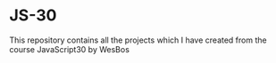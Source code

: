 # JS-30
This repository contains all the projects which I have created from the course JavaScript30 by WesBos
